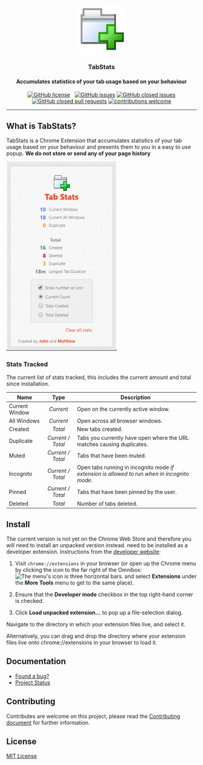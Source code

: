<p align="center">
  <img src="https://raw.githubusercontent.com/JohnAkerman/TabStats/master/img/tabstats-128.png" alt="TabStats Logo." />
  <h3 align="center">TabStats</h3>
  <h4 align="center">Accumulates statistics of your tab usage based on your behaviour</h4>
</p>

<p align="center"><a href="https://github.com/JohnAkerman/TabStats/blob/master/LICENSE" class="rich-diff-level-one"><img src="https://camo.githubusercontent.com/db8bc74c0b580d34907807215172fd3ab2de23e3/68747470733a2f2f696d672e736869656c64732e696f2f6769746875622f6c6963656e73652f4a6f686e416b65726d616e2f54616253746174732e737667" alt="GitHub license" data-canonical-src="https://img.shields.io/github/license/JohnAkerman/TabStats.svg" style="max-width:100%;"></a>&nbsp;&nbsp; <a href="https://github.com/JohnAkerman/TabStats/issues" class="rich-diff-level-one"><img src="https://camo.githubusercontent.com/ea42072de61a84afb055cec5d324a773115611eb/68747470733a2f2f696d672e736869656c64732e696f2f6769746875622f6973737565732f4a6f686e416b65726d616e2f54616253746174732e737667" alt="GitHub issues" data-canonical-src="https://img.shields.io/github/issues/JohnAkerman/TabStats.svg" style="max-width:100%;"></a> <a href="https://github.com/JohnAkerman/TabStats/issues?q=is%3Aissue+is%3Aclosed" class="rich-diff-level-one"><img src="https://camo.githubusercontent.com/4aaa819c50c01df983b1d328f2d375be34b2d5f5/68747470733a2f2f696d672e736869656c64732e696f2f6769746875622f6973737565732d636c6f7365642f4a6f686e416b65726d616e2f54616253746174732e737667" alt="GitHub closed issues" data-canonical-src="https://img.shields.io/github/issues-closed/JohnAkerman/TabStats.svg" style="max-width:100%;"></a> <a href="https://github.com/JohnAkerman/TabStats/pulls?q=is%3Apr+is%3Aclosed" class="rich-diff-level-one"><img src="https://camo.githubusercontent.com/c6ec9ca1741c9e46c18e440942fbddc2b5b17a76/68747470733a2f2f696d672e736869656c64732e696f2f6769746875622f6973737565732d70722d636c6f7365642f4a6f686e416b65726d616e2f54616253746174732e737667" alt="GitHub closed pull requests" data-canonical-src="https://img.shields.io/github/issues-pr-closed/JohnAkerman/TabStats.svg" style="max-width:100%;"></a> <a href="https://github.com/JohnAkerman/TabStats/issues" class="rich-diff-level-one"><img src="https://camo.githubusercontent.com/926d8ca67df15de5bd1abac234c0603d94f66c00/68747470733a2f2f696d672e736869656c64732e696f2f62616467652f636f6e747269627574696f6e732d77656c636f6d652d627269676874677265656e2e7376673f7374796c653d666c6174" alt="contributions welcome" data-canonical-src="https://img.shields.io/badge/contributions-welcome-brightgreen.svg?style=flat" style="max-width:100%;"></a></p>

***

## What is TabStats?
TabStats is a Chrome Extension that accumulates statistics of your tab usage based on your behaviour and presents them to you in a easy to use popup. **We do not store or send any of your page history**

![Example screenshot](https://raw.githubusercontent.com/JohnAkerman/TabStats/master/img/screenshot.png)


### Stats Tracked
The current list of stats tracked, this includes the current amount and total since installation.

Name | Type | Description
--- | :---: | ---
Current Window | *Current* | Open on the currently active window.
All Windows | *Current* | Open across all browser windows.
Created | *Total* | New tabs created.
Duplicate | *Current / Total* | Tabs you currently have open where the URL matches causing duplicates.
Muted | *Current / Total* | Tabs that have been muted.
Incognito | *Current / Total* | Open tabs running in incognito mode *if extension is allowed to run when in incognito mode*.
Pinned | *Current / Total* | Tabs that have been pinned by the user.
Deleted | *Total* | Number of tabs deleted.

## Install
The current version is not yet on the Chrome Web Store and therefore you will need to install an unpacked version instead. need to be installed as a developer extension. Instructions from the [developer website](https://developer.chrome.com/extensions/getstarted#unpacked):
1. Visit ``chrome://extensions`` in your browser (or open up the Chrome menu by clicking the icon to the far right of the Omnibox:  ![The menu's icon is three horizontal bars.](https://developer.chrome.com/static/images/hotdogmenu.png) and select **Extensions** under the **More Tools** menu to get to the same place).

2. Ensure that the **Developer mode** checkbox in the top right-hand corner is checked.

3. Click **Load unpacked extension…** to pop up a file-selection dialog.

Navigate to the directory in which your extension files live, and select it.

Alternatively, you can drag and drop the directory where your extension files live onto chrome://extensions in your browser to load it.

## Documentation
- [Found a bug?](https://github.com/JohnAkerman/TabStats/issues)
- [Project Status](https://github.com/JohnAkerman/TabStats/projects/1)

## Contributing
Contributes are welcome on this project, please read the [Contributing document](https://github.com/JohnAkerman/TabStats/blob/master/CONTRIBUTING.md) for further information.
## License
[MIT License](https://opensource.org/licenses/MIT)
